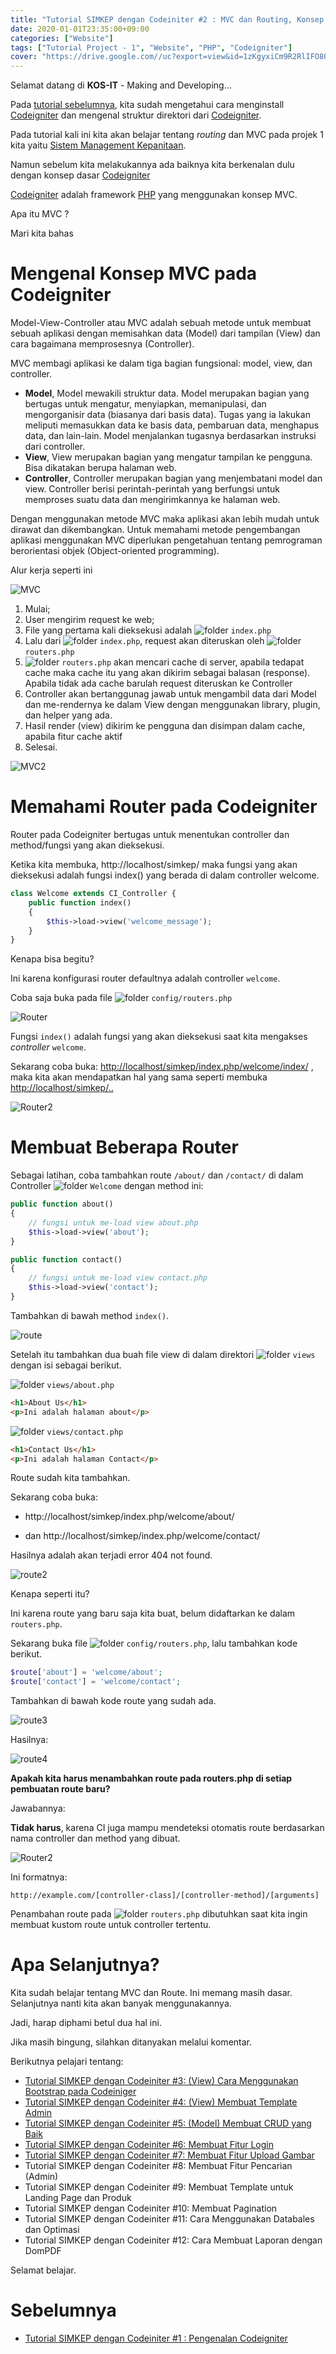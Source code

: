 ```yaml
---
title: "Tutorial SIMKEP dengan Codeiniter #2 : MVC dan Routing, Konsep dasar CI"
date: 2020-01-01T23:35:00+09:00
categories: ["Website"]
tags: ["Tutorial Project - 1", "Website", "PHP", "Codeigniter"]
cover: "https://drive.google.com//uc?export=view&id=1zKgyxiCm9R2RlIFO8O1cbknZGUN8NrRC"
---
```


Selamat datang di **KOS-IT** - Making and Developing...

Pada [tutorial sebelumnya](https://kos-it.github.io/post/tutorial-projek-1-bagian-1), kita sudah mengetahui cara menginstall [Codeigniter](https://kos-it.github.io/tags/codeigniter/) dan mengenal struktur direktori dari [Codeigniter](https://kos-it.github.io/tags/codeigniter/).

Pada tutorial kali ini kita akan belajar tentang *routing* dan MVC pada projek 1 kita yaitu [Sistem Management Kepanitaan](https://kos-it.github.io/projects/projek-sistem-menejement-kepanitiaan/).

Namun sebelum kita melakukannya ada baiknya kita berkenalan dulu dengan konsep dasar [Codeigniter](https://kos-it.github.io/tags/codeigniter/)

[Codeigniter](https://kos-it.github.io/tags/codeigniter/) adalah framework [PHP](https://kos-it.github.io/tags/php/) yang menggunakan konsep MVC.

Apa itu MVC ?

Mari kita bahas

# Mengenal Konsep MVC pada Codeigniter 
Model-View-Controller atau MVC adalah sebuah metode untuk membuat sebuah aplikasi dengan memisahkan data (Model) dari tampilan (View) dan cara bagaimana memprosesnya (Controller).

MVC membagi aplikasi ke dalam tiga bagian fungsional: model, view, dan controller.
    
* **Model**, Model mewakili struktur data. Model merupakan bagian yang bertugas untuk mengatur, menyiapkan, memanipulasi, dan mengorganisir data (biasanya dari basis data). Tugas yang ia lakukan meliputi memasukkan data ke basis data, pembaruan data, menghapus data, dan lain-lain. Model menjalankan tugasnya berdasarkan instruksi dari controller.
* **View**, View merupakan bagian yang mengatur tampilan ke pengguna. Bisa dikatakan berupa halaman web.
* **Controller**, Controller merupakan bagian yang menjembatani model dan view. Controller berisi perintah-perintah yang berfungsi untuk memproses suatu data dan mengirimkannya ke halaman web.

Dengan menggunakan metode MVC maka aplikasi akan lebih mudah untuk dirawat dan dikembangkan. Untuk memahami metode pengembangan aplikasi menggunakan MVC diperlukan pengetahuan tentang pemrograman berorientasi objek (Object-oriented programming).

Alur kerja seperti ini

![MVC](https://drive.google.com/uc?export=view&id=1IfzaXngiTMfZ1Ij89zf3BKNNaR-AR_eY)

1. Mulai;
2. User mengirim request ke web;
3. File yang pertama kali dieksekusi adalah <img class="emoji" draggable="true" alt="folder" src="/icon/file-icon.svg"> `index.php`
4. Lalu dari <img class="emoji" draggable="true" alt="folder" src="/icon/file-icon.svg"> `index.php`, request akan diteruskan oleh <img class="emoji" draggable="true" alt="folder" src="/icon/file-icon.svg"> `routers.php`
5. <img class="emoji" draggable="true" alt="folder" src="/icon/file-icon.svg"> `routers.php` akan mencari cache di server, apabila tedapat cache maka cache itu yang akan dikirim sebagai balasan (response). Apabila tidak ada cache barulah request diteruskan ke Controller
6. Controller akan bertanggunag jawab untuk mengambil data dari Model dan me-rendernya ke dalam View dengan menggunakan library, plugin, dan helper yang ada.
7. Hasil render (view) dikirim ke pengguna dan disimpan dalam cache, apabila fitur cache aktif
8. Selesai.

![MVC2](https://drive.google.com/uc?export=view&id=1WxiyhMAaIg11ZIqMoE2A-plZVj33XCG6)

# Memahami Router pada Codeigniter

Router pada Codeigniter bertugas untuk menentukan controller dan method/fungsi yang akan dieksekusi.

Ketika kita membuka, http://localhost/simkep/ maka fungsi yang akan dieksekusi adalah fungsi index() yang berada di dalam controller welcome.

<!--{{< highlight php "linenos=table,hl_lines=4,linenostart=7" >}}
class Welcome extends CI_Controller {
	public function index()
	{
		$this->load->view('welcome_message');
	}
}
{{< / highlight >}}-->

```php {linenos=table,hl_lines=[8,"15-17"],linenostart=199}
class Welcome extends CI_Controller {
	public function index()
	{
		$this->load->view('welcome_message');
	}
}
```

Kenapa bisa begitu?

Ini karena konfigurasi router defaultnya adalah controller `welcome`.

Coba saja buka pada file <img class="emoji" draggable="true" alt="folder" src="/icon/file-icon.svg"> `config/routers.php`

![Router](https://drive.google.com/uc?export=view&id=1mlQtiQTb4Iy_jcY9_OL-UO7oZQvjx4i6)

Fungsi `index()` adalah fungsi yang akan dieksekusi saat kita mengakses *controller* `welcome`.

Sekarang coba buka: 
<a href="http://localhost/simkep/index.php/welcome/index/" target="_blank">http://localhost/simkep/index.php/welcome/index/</a> , maka kita akan mendapatkan hal yang sama seperti membuka
<a href="http://localhost/simkep/" target="_blank">http://localhost/simkep/..</a>

![Router2](https://drive.google.com/uc?export=view&id=1TK9aVsdHbYbsG4ePAOlbM2pNw6Swhvxz)

# Membuat Beberapa Router

Sebagai latihan, coba tambahkan route `/about/` dan `/contact/` di dalam Controller <img class="emoji" draggable="true" alt="folder" src="/icon/file-icon.svg"> `Welcome` dengan method ini:

```php
public function about()
{
	// fungsi untuk me-load view about.php
	$this->load->view('about');
}

public function contact()
{
	// fungsi untuk me-load view contact.php
	$this->load->view('contact');
}
```

Tambahkan di bawah method `index()`.

![route](https://drive.google.com/uc?export=view&id=1mExQOG9ZTZxIDBbL_T2PuNoisnaffMMc)

Setelah itu tambahkan dua buah file view di dalam direktori <img class="emoji" draggable="true" alt="folder" src="/icon/icons8-folder.svg"> `views` dengan isi sebagai berikut.

<img class="emoji" draggable="true" alt="folder" src="/icon/file-icon.svg"> `views/about.php`

```html
<h1>About Us</h1>
<p>Ini adalah halaman about</p>
```

<img class="emoji" draggable="true" alt="folder" src="/icon/file-icon.svg"> `views/contact.php`

```html
<h1>Contact Us</h1>
<p>Ini adalah halaman Contact</p>
```
Route sudah kita tambahkan.

Sekarang coba buka:

* http://localhost/simkep/index.php/welcome/about/

* dan http://localhost/simkep/index.php/welcome/contact/

Hasilnya adalah akan terjadi error 404 not found.

![route2](https://drive.google.com/uc?export=view&id=1rDv_QldFrb2Sy8rk0n81Smhitm3_rN5k)

Kenapa seperti itu?

Ini karena route yang baru saja kita buat, belum didaftarkan ke dalam `routers.php`.

Sekarang buka file <img class="emoji" draggable="true" alt="folder" src="/icon/file-icon.svg"> `config/routers.php`, lalu tambahkan kode berikut.

```php
$route['about'] = 'welcome/about';
$route['contact'] = 'welcome/contact';
```
Tambahkan di bawah kode route yang sudah ada.

![route3](https://drive.google.com/uc?export=view&id=1nJXhRIl8f-P0oQUn0Xif9hhxVq2NmQDV)

Hasilnya:

![route4](https://drive.google.com/uc?export=view&id=1Wy4IwxHaF_3jfAkx1YtMNAGalHn10SY3)

**Apakah kita harus menambahkan route pada routers.php di setiap pembuatan route baru?**

Jawabannya:

**Tidak harus**, karena CI juga mampu mendeteksi otomatis route berdasarkan nama controller dan method yang dibuat.

![Router2](https://drive.google.com/uc?export=view&id=1TK9aVsdHbYbsG4ePAOlbM2pNw6Swhvxz)

Ini formatnya:

```
http://example.com/[controller-class]/[controller-method]/[arguments]
```

Penambahan route pada <img class="emoji" draggable="true" alt="folder" src="/icon/file-icon.svg"> `routers.php` dibutuhkan saat kita ingin membuat kustom route untuk controller tertentu.

# Apa Selanjutnya?

Kita sudah belajar tentang MVC dan Route. Ini memang masih dasar. Selanjutnya nanti kita akan banyak menggunakannya.

Jadi, harap diphami betul dua hal ini.

Jika masih bingung, silahkan ditanyakan melalui komentar.

Berikutnya pelajari tentang:

 * [Tutorial SIMKEP dengan Codeiniter #3: (View) Cara Menggunakan Bootstrap pada Codeiniger](https://kos-it.github.io/post/tutorial-projek-1-bagian-3/)
 * [Tutorial SIMKEP dengan Codeiniter #4: (View) Membuat Template Admin](https://kos-it.github.io/post/tutorial-projek-1-bagian-4/)
 * [Tutorial SIMKEP dengan Codeiniter #5: (Model) Membuat CRUD yang Baik](https://kos-it.github.io/post/tutorial-projek-1-bagian-5/)
 * [Tutorial SIMKEP dengan Codeiniter #6: Membuat Fitur Login](https://kos-it.github.io/post/tutorial-projek-1-bagian-6/)
 * [Tutorial SIMKEP dengan Codeiniter #7: Membuat Fitur Upload Gambar](https://kos-it.github.io/post/tutorial-projek-1-bagian-7/)
 * Tutorial SIMKEP dengan Codeiniter #8: Membuat Fitur Pencarian (Admin)
 * Tutorial SIMKEP dengan Codeiniter #9: Membuat Template untuk Landing Page dan Produk
 * Tutorial SIMKEP dengan Codeiniter #10: Membuat Pagination
 * Tutorial SIMKEP dengan Codeiniter #11: Cara Menggunakan Databales dan Optimasi
 * Tutorial SIMKEP dengan Codeiniter #12: Cara Membuat Laporan dengan DomPDF

 Selamat belajar.

 # Sebelumnya 

 * [Tutorial SIMKEP dengan Codeiniter #1 : Pengenalan Codeigniter](https://kos-it.github.io/post/tutorial-projek-1-bagian-1/) 